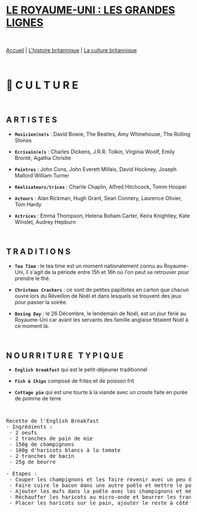 # **<ins>LE ROYAUME-UNI : LES GRANDES LIGNES</ins>**

&nbsp;

[Accueil](./index.md) | [L'histoire britannique](https://marineregnier.github.io/Royaume-Uni/Histoire) | [La culture britannique](https://marineregnier.github.io/Royaume-Uni/Culture)

&nbsp;

# 📍 **C U L T U R E**

&nbsp;

## A R T I S T E S

- **`Musicien(ne)s`** : David Bowie, The Beatles, Amy Whinehouse, The Rolling Stones

- **`Ecrivain(e)s`** : Charles Dickens, J.R.R. Tolkin, Virginia Woolf, Emily Brontë, Agatha Christie

- **`Peintres`** : John Cons, John Everett Millais, David Hockney, Joseph Mallord William Turner

- **`Réalisateurs/trices`** : Charlie Chaplin, Alfred Hitchcock, Tomm Hooper

- **`Acteurs`** : Alan Rickman, Hugh Grant, Sean Connery, Laurence Olivier, Tom Hardy

- **`Actrices`** : Emma Thompson, Helena Boham Carter, Keira Knightley, Kate Winslet, Audrey Hepburn

&nbsp;

## **T R A D I T I O N S**

- **`Tea Time`** : le tea time est un moment nationalement connu au Royaume-Uni, il s'agit de la période entre 15h et 16h où l'on peut se retrouver pour prendre le thé.

- **`Christmas Crackers`** : ce sont de petites papillotes en carton que chacun ouvre lors du Réveillon de Noël et dans lesquels se trouvent des jeux pour passer la soirée.

- **`Boxing Day`** : le 26 Décembre, le lendemain de Noël, est un jour férié au Royaume-Uni car avant les servants des famille anglaise fêtaient Noël à ce moment là. 

&nbsp;

## **N O U R R I T U R E &nbsp; T Y P I Q U E**

- **`English breakfast`** qui est le petit-déjeuner traditionnel

- **`Fish & Chips`** composé de frites et de poisson frit

- **`Cottage pie`** qui est une tourte à la viande avec un croute faite en purée de pomme de terre

&nbsp;

<pre>
Recette de l'English Breakfast
- Ingrédients : 
&nbsp;- 2 oeufs 
&nbsp;- 2 tranches de pain de mie
&nbsp;- 150g de champignons
&nbsp;- 100g d'haricots blancs à la tomate
&nbsp;- 2 tranches de bacin
&nbsp;- 25g de beurre

- Etapes : 
&nbsp;- Couper les champignons et les faire revenir avec un peu de beurre
&nbsp;- Faire cuire le bacon dans une autre poêle et mettre le pain à toaster
&nbsp;- Ajouter les œufs dans la poêle avec les champignons et mélanger
&nbsp;- Réchauffer les haricots au micro-onde et beurrer les tranches de pain
&nbsp;- Placer les haricots sur le pain, ajouter le reste à côté

